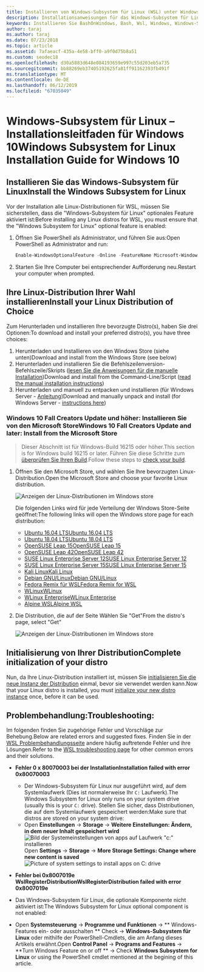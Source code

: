```yaml
---
title: Installieren von Windows-Subsystem für Linux (WSL) unter Windows 10
description: Installationsanweisungen für das Windows-Subsystem für Linux unter Windows 10.
keywords: Installieren Sie BashOnWindows, Bash, Wsl, Windows, Windows-Subsystem für Linux, Windowssubsystem, Ubuntu, Debian, Suse, Windows 10
author: taraj
ms.author: taraj
ms.date: 07/23/2018
ms.topic: article
ms.assetid: 7afaeacf-435a-4e58-bff0-a9f0d75b8a51
ms.custom: seodec18
ms.openlocfilehash: d30a5883d648e084193659e997c55d203eb5a735
ms.sourcegitcommit: bb88269eb37405192625fa81ff91162393fb491f
ms.translationtype: MT
ms.contentlocale: de-DE
ms.lasthandoff: 06/12/2019
ms.locfileid: "67035049"
---
```

# <a name="windows-subsystem-for-linux-installation-guide-for-windows-10"></a><span data-ttu-id="4488e-104">Windows-Subsystem für Linux – Installationsleitfaden für Windows 10</span><span class="sxs-lookup"><span data-stu-id="4488e-104">Windows Subsystem for Linux Installation Guide for Windows 10</span></span>

## <a name="install-the-windows-subsystem-for-linux"></a><span data-ttu-id="4488e-105">Installieren Sie das Windows-Subsystem für Linux</span><span class="sxs-lookup"><span data-stu-id="4488e-105">Install the Windows Subsystem for Linux</span></span>

<span data-ttu-id="4488e-106">Vor der Installation alle Linux-Distributionen für WSL, müssen Sie sicherstellen, dass die "Windows-Subsystem für Linux" optionales Feature aktiviert ist:</span><span class="sxs-lookup"><span data-stu-id="4488e-106">Before installing any Linux distros for WSL, you must ensure that the "Windows Subsystem for Linux" optional feature is enabled:</span></span>

1. <span data-ttu-id="4488e-107">Öffnen Sie PowerShell als Administrator, und führen Sie aus:</span><span class="sxs-lookup"><span data-stu-id="4488e-107">Open PowerShell as Administrator and run:</span></span>
    ```powershell
    Enable-WindowsOptionalFeature -Online -FeatureName Microsoft-Windows-Subsystem-Linux
    ```

2. <span data-ttu-id="4488e-108">Starten Sie Ihre Computer bei entsprechender Aufforderung neu.</span><span class="sxs-lookup"><span data-stu-id="4488e-108">Restart your computer when prompted.</span></span>

## <a name="install-your-linux-distribution-of-choice"></a><span data-ttu-id="4488e-109">Ihre Linux-Distribution Ihrer Wahl installieren</span><span class="sxs-lookup"><span data-stu-id="4488e-109">Install your Linux Distribution of Choice</span></span>
<span data-ttu-id="4488e-110">Zum Herunterladen und installieren Ihre bevorzugte Distro(s), haben Sie drei Optionen:</span><span class="sxs-lookup"><span data-stu-id="4488e-110">To download and install your preferred distro(s), you have three choices:</span></span>
1. <span data-ttu-id="4488e-111">Herunterladen und Installieren von den Windows Store (siehe unten)</span><span class="sxs-lookup"><span data-stu-id="4488e-111">Download and install from the Windows Store (see below)</span></span>
1. <span data-ttu-id="4488e-112">Herunterladen und installieren Sie die Befehlszeilenversion-Befehlszeile/Skripts ([lesen Sie die Anweisungen für die manuelle Installation](install-manual.md))</span><span class="sxs-lookup"><span data-stu-id="4488e-112">Download and install from the Command-Line/Script ([read the manual installation instructions](install-manual.md))</span></span>
1. <span data-ttu-id="4488e-113">Herunterladen und manuell zu entpacken und installieren (für Windows Server - [Anleitung](install-on-server.md))</span><span class="sxs-lookup"><span data-stu-id="4488e-113">Download and manually unpack and install (for Windows Server - [instructions here](install-on-server.md))</span></span>

### <a name="windows-10-fall-creators-update-and-later-install-from-the-microsoft-store"></a><span data-ttu-id="4488e-114">Windows 10 Fall Creators Update und höher: Installieren Sie von den Microsoft Store</span><span class="sxs-lookup"><span data-stu-id="4488e-114">Windows 10 Fall Creators Update and later: Install from the Microsoft Store</span></span>

> <span data-ttu-id="4488e-115">Dieser Abschnitt ist für Windows-Build 16215 oder höher.</span><span class="sxs-lookup"><span data-stu-id="4488e-115">This section is for Windows build 16215 or later.</span></span>  <span data-ttu-id="4488e-116">Führen Sie diese Schritte zum [überprüfen Sie Ihren Build](troubleshooting.md#check-your-build-number).</span><span class="sxs-lookup"><span data-stu-id="4488e-116">Follow these steps to [check your build](troubleshooting.md#check-your-build-number).</span></span> 

1. <span data-ttu-id="4488e-117">Öffnen Sie den Microsoft Store, und wählen Sie Ihre bevorzugten Linux-Distribution.</span><span class="sxs-lookup"><span data-stu-id="4488e-117">Open the Microsoft Store and choose your favorite Linux distribution.</span></span>

    ![Anzeigen der Linux-Distributionen im Windows store](media/store.png)

    <span data-ttu-id="4488e-119">Die folgenden Links wird für jede Verteilung der Windows Store-Seite geöffnet:</span><span class="sxs-lookup"><span data-stu-id="4488e-119">The following links will open the Windows store page for each distribution:</span></span>

    * [<span data-ttu-id="4488e-120">Ubuntu 16.04 LTS</span><span class="sxs-lookup"><span data-stu-id="4488e-120">Ubuntu 16.04 LTS</span></span>](https://www.microsoft.com/store/apps/9pjn388hp8c9)
    * [<span data-ttu-id="4488e-121">Ubuntu 18.04 LTS</span><span class="sxs-lookup"><span data-stu-id="4488e-121">Ubuntu 18.04 LTS</span></span>](https://www.microsoft.com/store/apps/9N9TNGVNDL3Q)
    * [<span data-ttu-id="4488e-122">OpenSUSE Leap 15</span><span class="sxs-lookup"><span data-stu-id="4488e-122">OpenSUSE Leap 15</span></span>](https://www.microsoft.com/store/apps/9n1tb6fpvj8c)
    * [<span data-ttu-id="4488e-123">OpenSUSE Leap 42</span><span class="sxs-lookup"><span data-stu-id="4488e-123">OpenSUSE Leap 42</span></span>](https://www.microsoft.com/store/apps/9njvjts82tjx)
    * [<span data-ttu-id="4488e-124">SUSE Linux Enterprise Server 12</span><span class="sxs-lookup"><span data-stu-id="4488e-124">SUSE Linux Enterprise Server 12</span></span>](https://www.microsoft.com/store/apps/9p32mwbh6cns)
    * [<span data-ttu-id="4488e-125">SUSE Linux Enterprise Server 15</span><span class="sxs-lookup"><span data-stu-id="4488e-125">SUSE Linux Enterprise Server 15</span></span>](https://www.microsoft.com/store/apps/9pmw35d7fnlx)
    * [<span data-ttu-id="4488e-126">Kali Linux</span><span class="sxs-lookup"><span data-stu-id="4488e-126">Kali Linux</span></span>](https://www.microsoft.com/store/apps/9PKR34TNCV07)
    * [<span data-ttu-id="4488e-127">Debian GNU/Linux</span><span class="sxs-lookup"><span data-stu-id="4488e-127">Debian GNU/Linux</span></span>](https://www.microsoft.com/store/apps/9MSVKQC78PK6)
    * [<span data-ttu-id="4488e-128">Fedora Remix für WSL</span><span class="sxs-lookup"><span data-stu-id="4488e-128">Fedora Remix for WSL</span></span>](https://www.microsoft.com/store/apps/9n6gdm4k2hnc)
    * [<span data-ttu-id="4488e-129">WLinux</span><span class="sxs-lookup"><span data-stu-id="4488e-129">WLinux</span></span>](https://www.microsoft.com/store/apps/9NV1GV1PXZ6P)
    * [<span data-ttu-id="4488e-130">WLinux Enterprise</span><span class="sxs-lookup"><span data-stu-id="4488e-130">WLinux Enterprise</span></span>](https://www.microsoft.com/store/apps/9N8LP0X93VCP)
    * [<span data-ttu-id="4488e-131">Alpine WSL</span><span class="sxs-lookup"><span data-stu-id="4488e-131">Alpine WSL</span></span>](https://www.microsoft.com/store/apps/9p804crf0395)

1. <span data-ttu-id="4488e-132">Die Distribution, die auf der Seite Wählen Sie "Get"</span><span class="sxs-lookup"><span data-stu-id="4488e-132">From the distro's page, select "Get"</span></span>

    ![Anzeigen der Linux-Distributionen im Windows store](media/UbuntuStore.png)

## <a name="complete-initialization-of-your-distro"></a><span data-ttu-id="4488e-134">Initialisierung von Ihrer Distribution</span><span class="sxs-lookup"><span data-stu-id="4488e-134">Complete initialization of your distro</span></span>
<span data-ttu-id="4488e-135">Nun, da Ihre Linux-Distribution installiert ist, müssen Sie [initialisieren Sie die neue Instanz der Distribution](initialize-distro.md) einmal, bevor sie verwendet werden kann.</span><span class="sxs-lookup"><span data-stu-id="4488e-135">Now that your Linux distro is installed, you must [initialize your new distro instance](initialize-distro.md) once, before it can be used.</span></span>

## <a name="troubleshooting"></a><span data-ttu-id="4488e-136">Problembehandlung:</span><span class="sxs-lookup"><span data-stu-id="4488e-136">Troubleshooting:</span></span> 

<span data-ttu-id="4488e-137">Im folgenden finden Sie zugehörige Fehler und Vorschläge zur Behebung.</span><span class="sxs-lookup"><span data-stu-id="4488e-137">Below are related errors and suggested fixes.</span></span> <span data-ttu-id="4488e-138">Finden Sie in der [WSL Problembehandlungsseite](troubleshooting.md) andere häufig auftretende Fehler und ihre Lösungen.</span><span class="sxs-lookup"><span data-stu-id="4488e-138">Refer to the [WSL troubleshooting page](troubleshooting.md) for other common errors and their solutions.</span></span>

* <span data-ttu-id="4488e-139">**Fehler 0 x 80070003 bei der Installation**</span><span class="sxs-lookup"><span data-stu-id="4488e-139">**Installation failed with error 0x80070003**</span></span>
    * <span data-ttu-id="4488e-140">Der Windows-Subsystem für Linux nur ausgeführt wird, auf dem Systemlaufwerk (Dies ist normalerweise Ihr `C:` Laufwerk).</span><span class="sxs-lookup"><span data-stu-id="4488e-140">The Windows Subsystem for Linux only runs on your system drive (usually this is your `C:` drive).</span></span> <span data-ttu-id="4488e-141">Stellen Sie sicher, dass Distributionen, die auf dem Systemlaufwerk gespeichert werden:</span><span class="sxs-lookup"><span data-stu-id="4488e-141">Make sure that distros are stored on your system drive:</span></span>  
    * <span data-ttu-id="4488e-142">Open **Einstellungen** -> **Storage** -> **Weitere Einstellungen: Ändern, in dem neuer Inhalt gespeichert wird**
    ![Bild der Systemeinstellungen von apps auf Laufwerk "c:" installieren](media/AppStorage.png)</span><span class="sxs-lookup"><span data-stu-id="4488e-142">Open **Settings** -> **Storage** -> **More Storage Settings: Change where new content is saved**
![Picture of system settings to install apps on C: drive](media/AppStorage.png)</span></span>
    
    
 * <span data-ttu-id="4488e-143">**Fehler bei 0x8007019e WslRegisterDistribution**</span><span class="sxs-lookup"><span data-stu-id="4488e-143">**WslRegisterDistribution failed with error 0x8007019e**</span></span>   
  * <span data-ttu-id="4488e-144">Das Windows-Subsystem für Linux, die optionale Komponente nicht aktiviert ist:</span><span class="sxs-lookup"><span data-stu-id="4488e-144">The Windows Subsystem for Linux optional component is not enabled:</span></span> 
   * <span data-ttu-id="4488e-145">Open **Systemsteuerung** -> **Programme und Funktionen** -> \*\* Windows-Features ein- oder ausschalten \*\* Check -> **Windows-Subsystem für Linux** oder mithilfe der PowerShell-Cmdlets, die am Anfang dieses Artikels erwähnt.</span><span class="sxs-lookup"><span data-stu-id="4488e-145">Open **Control Panel** -> **Programs and Features** -> \*\*Turn Windows Feature on or off \*\* -> Check **Windows Subsystem for Linux** or using the PowerShell cmdlet mentioned at the begining of this article.</span></span>
